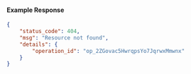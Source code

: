<!-- Code generated for API Clients. DO NOT EDIT. -->

#### Example Response

```json
{
	"status_code": 404,
	"msg": "Resource not found",
	"details": {
		"operation_id": "op_2ZGovac5HwrqpsYo7JqrwxMmwnx"
	}
}
```
